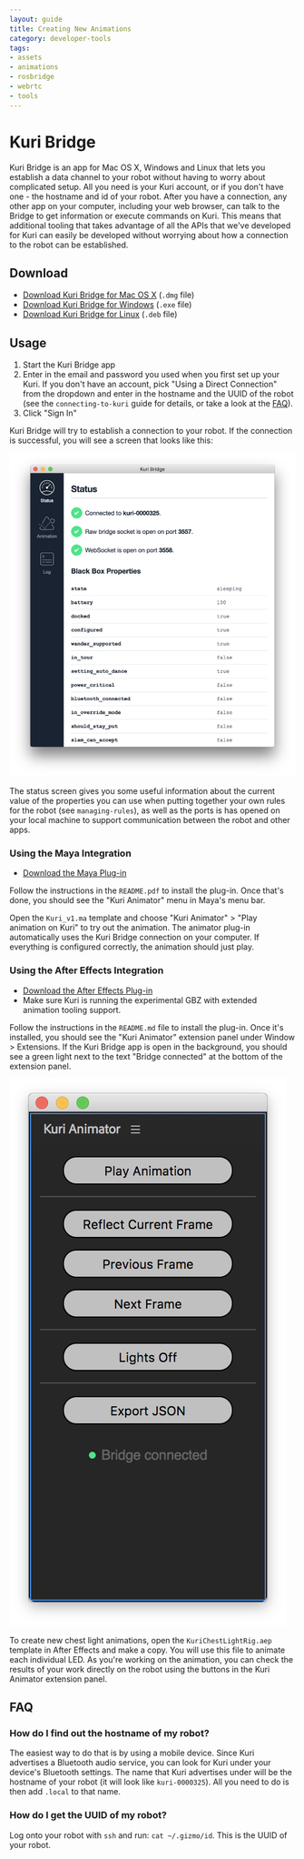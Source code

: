 ```yaml
---
layout: guide
title: Creating New Animations
category: developer-tools
tags:
- assets
- animations
- rosbridge
- webrtc
- tools
---
```


# Kuri Bridge

Kuri Bridge is an app for Mac OS X, Windows and Linux that lets you establish a data channel to your robot without having to worry about complicated setup. All you need is your Kuri account, or if you don't have one - the hostname and id of your robot. After you have a connection, any other app on your computer, including your web browser, can talk to the Bridge to get information or execute commands on Kuri. This means that additional tooling that takes advantage of all the APIs that we've developed for Kuri can easily be developed without worrying about how a connection to the robot can be established.

## Download

- [Download Kuri Bridge for Mac OS X](https://s3-us-west-2.amazonaws.com/kuri-bridge/Kuri+Bridge-0.1.3.dmg) (`.dmg` file)
- [Download Kuri Bridge for Windows](https://s3-us-west-2.amazonaws.com/kuri-bridge/Kuri+Bridge+Setup+0.1.3.exe) (`.exe` file)
- [Download Kuri Bridge for Linux](https://s3-us-west-2.amazonaws.com/kuri-bridge/kuri-bridge_0.1.3_amd64.deb) (`.deb` file)

## Usage

1. Start the Kuri Bridge app
2. Enter in the email and password you used when you first set up your Kuri. If you don't have an account, pick "Using a Direct Connection" from the dropdown and enter in the hostname and the UUID of the robot (see the ``connecting-to-kuri`` guide for details, or take a look at the [FAQ](#faq)).
3. Click "Sign In"

Kuri Bridge will try to establish a connection to your robot. If the connection is successful, you will see a screen that looks like this:

![Kuri Bridge - Status](../../assets/images/bridge-app-status.png)

The status screen gives you some useful information about the current value of the properties you can use when putting together your own rules for the robot (see ``managing-rules``), as well as the ports is has opened on your local machine to support communication between the robot and other apps.

### Using the Maya Integration

* [Download the Maya Plug-in](https://s3-us-west-2.amazonaws.com/kuri-bridge/kuri-bridge-maya-plugin.zip)

Follow the instructions in the `README.pdf` to install the plug-in. Once that's done, you should see the "Kuri Animator" menu in Maya's menu bar.

Open the `Kuri_v1.ma` template and choose "Kuri Animator" > "Play animation on Kuri" to try out the animation. The animator plug-in automatically uses the Kuri Bridge connection on your computer. If everything is configured correctly, the animation should just play.

### Using the After Effects Integration

- [Download the After Effects Plug-in](https://s3-us-west-2.amazonaws.com/kuri-bridge/kuri-bridge-aftereffects-plugin.zip)
- Make sure Kuri is running the experimental GBZ with extended animation tooling support.

Follow the instructions in the `README.md` file to install the plug-in. Once it's installed, you should see the "Kuri Animator" extension panel under Window > Extensions. If the Kuri Bridge app is open in the background, you should see a green light next to the text "Bridge connected" at the bottom of the extension panel.

![Kuri Animator Extension for After Effects](../../assets/images/aebridge-extension-only.png)

To create new chest light animations, open the `KuriChestLightRig.aep` template in After Effects and make a copy. You will use this file to animate each individual LED. As you're working on the animation, you can check the results of your work directly on the robot using the buttons in the Kuri Animator extension panel.

## FAQ

### How do I find out the hostname of my robot?

The easiest way to do that is by using a mobile device. Since Kuri advertises a Bluetooth audio service, you can look for Kuri under your device's Bluetooth settings. The name that Kuri advertises under will be the hostname of your robot (it will look like `kuri-0000325`). All you need to do is then add `.local` to that name.

### How do I get the UUID of my robot?

Log onto your robot with `ssh` and run: `cat ~/.gizmo/id`. This is the UUID of your robot.
